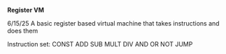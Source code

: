 **Register VM** 

6/15/25
A basic register based virtual machine that takes instructions and does them

Instruction set: 
CONST
ADD
SUB
MULT
DIV
AND
OR
NOT
JUMP
